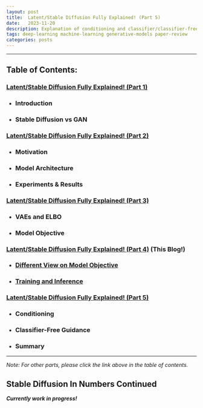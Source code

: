 ```yaml
---
layout: post
title:  Latent/Stable Diffusion Fully Explained! (Part 5)
date:   2023-11-20
description: Explanation of conditioning and classifier/classifier-free guidance.
tags: deep-learning machine-learning generative-models paper-review
categories: posts
---
```

---

## **Table of Contents:**
### [Latent/Stable Diffusion Fully Explained! (Part 1)](/blog/2023/stable-diffusion/)
- ### Introduction
- ### Stable Diffusion vs GAN

### [Latent/Stable Diffusion Fully Explained! (Part 2)](/blog/2023/stable-diffusion-part2/) 
- ### Motivation
- ### Model Architecture
- ### Experiments & Results

### [Latent/Stable Diffusion Fully Explained! (Part 3)](/blog/2023/stable-diffusion-part3/) 
- ### VAEs and ELBO
- ### Model Objective

### [Latent/Stable Diffusion Fully Explained! (Part 4)](#stable-diffusion-in-numbers-2) (This Blog!)
- ### [Different View on Model Objective](#model-objective2)
- ### [Training and Inference](#training-inference)

### [Latent/Stable Diffusion Fully Explained! (Part 5)](/blog/2023/stable-diffusion-part5/)
- ### Conditioning 
- ### Classifier-Free Guidance
- ### Summary

---

*Note: For other parts, please click the link above in the table of contents.* 

<a id="stable-diffusion-in-numbers-2"></a>
## **Stable Diffusion In Numbers Continued**

***Currently work in progress!***


[//]: # (<a id="conditioning"></a>)

[//]: # (###  ***Conditioning:***)

[//]: # (For conditioning, look at table 15 of LDM paper)

[//]: # (maybe include autoencoder training as well since conditioning is basically UNet training details + pretrained encoder.)

[//]: # (Autoencoder training is in appendix G: Details on Autoencoder Models)

[//]: # ()
[//]: # (<a id="classifier-free-guidance"></a>)

[//]: # (###  ***Classifier-Free Guidance:***)

[//]: # ()
[//]: # (<a id="summary"></a>)

[//]: # (###  ***Summary:***)